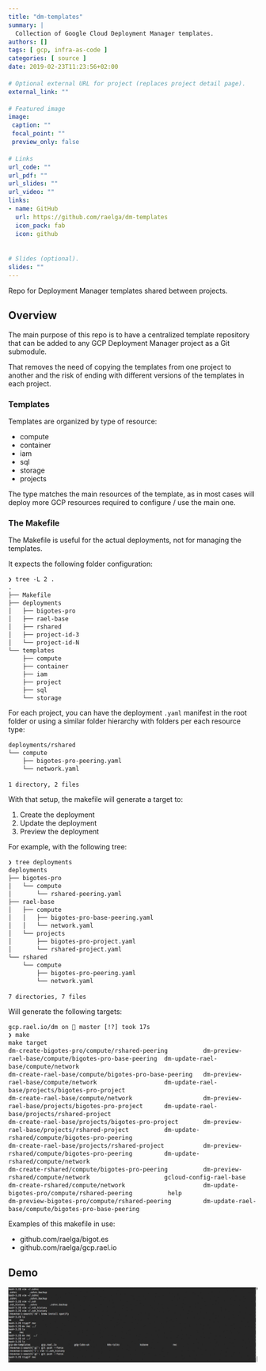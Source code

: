 ```yaml
---
title: "dm-templates"
summary: |
  Collection of Google Cloud Deployment Manager templates.
authors: []
tags: [ gcp, infra-as-code ]
categories: [ source ]
date: 2019-02-23T11:23:56+02:00

# Optional external URL for project (replaces project detail page).
external_link: ""

# Featured image
image:
 caption: ""
 focal_point: ""
 preview_only: false

# Links
url_code: ""
url_pdf: ""
url_slides: ""
url_video: ""
links:
- name: GitHub
  url: https://github.com/raelga/dm-templates
  icon_pack: fab
  icon: github
  

# Slides (optional).
slides: ""
---
```


Repo for Deployment Manager templates shared between projects.

## Overview

The main purpose of this repo is to have a centralized template repository that
can be added to any GCP Deployment Manager project as a Git submodule.

That removes the need of copying the templates from one project to another and
the risk of ending with different versions of the templates in each project.

### Templates

Templates are organized by type of resource:

- compute
- container
- iam
- sql
- storage
- projects

The type matches the main resources of the template, as in most cases will
deploy more GCP resources required to configure / use the main one.

### The Makefile

The Makefile is useful for the actual deployments, not for managing the templates.

It expects the following folder configuration:

```
❯ tree -L 2 .
.
├── Makefile
├── deployments
│   ├── bigotes-pro
│   ├── rael-base
│   ├── rshared
│   ├── project-id-3
│   └── project-id-N
└── templates
    ├── compute
    ├── container
    ├── iam
    ├── project
    ├── sql
    └── storage
```

For each project, you can have the deployment `.yaml` manifest in the root folder
or using a similar folder hierarchy with folders per each resource type:

```
deployments/rshared
└── compute
    ├── bigotes-pro-peering.yaml
    └── network.yaml

1 directory, 2 files
```

With that setup, the makefile will generate a target to:

1. Create the deployment
2. Update the deployment
3. Preview the deployment

For example, with the following tree:

```
❯ tree deployments
deployments
├── bigotes-pro
│   └── compute
│       └── rshared-peering.yaml
├── rael-base
│   ├── compute
│   │   ├── bigotes-pro-base-peering.yaml
│   │   └── network.yaml
│   └── projects
│       ├── bigotes-pro-project.yaml
│       └── rshared-project.yaml
└── rshared
    └── compute
        ├── bigotes-pro-peering.yaml
        └── network.yaml

7 directories, 7 files
```

Will generate the following targets:

```
gcp.rael.io/dm on  master [!?] took 17s
❯ make
make target
dm-create-bigotes-pro/compute/rshared-peering          dm-preview-rael-base/compute/bigotes-pro-base-peering  dm-update-rael-base/compute/network
dm-create-rael-base/compute/bigotes-pro-base-peering   dm-preview-rael-base/compute/network                   dm-update-rael-base/projects/bigotes-pro-project
dm-create-rael-base/compute/network                    dm-preview-rael-base/projects/bigotes-pro-project      dm-update-rael-base/projects/rshared-project
dm-create-rael-base/projects/bigotes-pro-project       dm-preview-rael-base/projects/rshared-project          dm-update-rshared/compute/bigotes-pro-peering
dm-create-rael-base/projects/rshared-project           dm-preview-rshared/compute/bigotes-pro-peering         dm-update-rshared/compute/network
dm-create-rshared/compute/bigotes-pro-peering          dm-preview-rshared/compute/network                     gcloud-config-rael-base
dm-create-rshared/compute/network                      dm-update-bigotes-pro/compute/rshared-peering          help
dm-preview-bigotes-pro/compute/rshared-peering         dm-update-rael-base/compute/bigotes-pro-base-peering
```
Examples of this makefile in use:

- github.com/raelga/bigot.es
- github.com/raelga/gcp.rael.io

## Demo

![tty](tty.gif)
